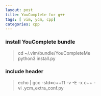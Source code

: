 ```yaml
---
layout: post
title: YouComplete for g++
tags: [ vim, ycm, cpp]
categories: cpp
---
```


### install YouComplete bundle
> cd ~/.vim/bundle/YouCompleteMe  
> python3 install.py

### include header
> echo | gcc -std=c++11 -v -E -x c++ -  
> vi .ycm\_extra\_conf.py
